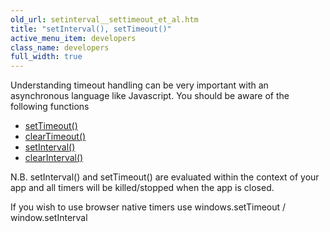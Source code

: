 ```yaml
---
old_url: setinterval__settimeout_et_al.htm
title: "setInterval(), setTimeout()"
active_menu_item: developers
class_name: developers
full_width: true
---
```



Understanding timeout handling can be very important with an asynchronous language like Javascript. You should be aware of the following functions

 - [setTimeout()](http://www.w3schools.com/jsref/met_win_settimeout.asp)
 - [clearTimeout()](http://www.w3schools.com/jsref/met_win_cleartimeout.asp)
 - [setInterval()](http://www.w3schools.com/jsref/met_win_setinterval.asp)
 - [clearInterval()](http://www.w3schools.com/jsref/met_win_clearinterval.asp)

N.B. setInterval() and setTimeout() are evaluated within the context of your app and all timers will be killed/stopped when the app is closed.

If you wish to use browser native timers use windows.setTimeout / window.setInterval
